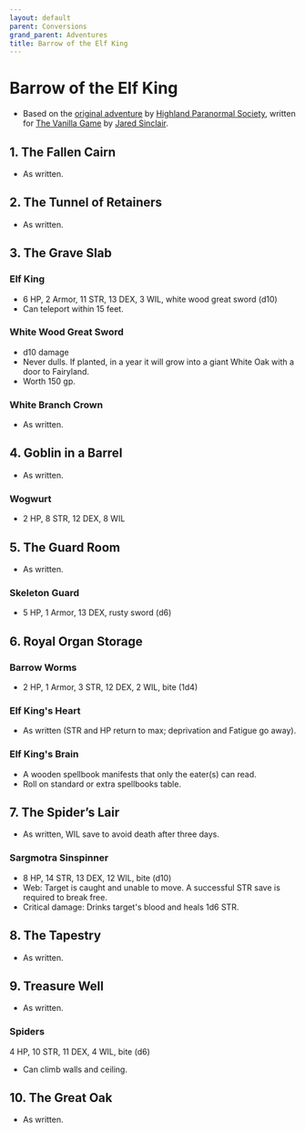 ```yaml
---
layout: default
parent: Conversions
grand_parent: Adventures
title: Barrow of the Elf King
---
```


# Barrow of the Elf King
- Based on the [original adventure](https://natetreme.itch.io/botek) by [Highland Paranormal Society](https://www.dungeonresearch.com/), written for [The Vanilla Game](https://vanillagame.carrd.co) by [Jared Sinclair](https://jaredsinclair.neocities.org).


## 1. The Fallen Cairn
- As written.

## 2. The Tunnel of Retainers
- As written.

## 3. The Grave Slab
### Elf King
- 6 HP, 2 Armor, 11 STR, 13 DEX, 3 WIL, white wood great sword (d10)
- Can teleport within 15 feet.

### White Wood Great Sword
- d10 damage
- Never dulls. If planted, in a year it will grow into a giant White Oak with a door to Fairyland. 
- Worth 150 gp.

### White Branch Crown
- As written.

## 4. Goblin in a Barrel
- As written. 

### Wogwurt
- 2 HP, 8 STR, 12 DEX, 8 WIL

## 5. The Guard Room
- As written.

### Skeleton Guard
- 5 HP, 1 Armor, 13 DEX, rusty sword (d6)

## 6. Royal Organ Storage
### Barrow Worms
- 2 HP, 1 Armor, 3 STR, 12 DEX, 2 WIL, bite (1d4)

### Elf King's Heart
- As written (STR and HP return to max; deprivation and Fatigue go away). 

### Elf King's Brain
- A wooden spellbook manifests that only the eater(s) can read. 
- Roll on standard or extra spellbooks table.

## 7. The Spider’s Lair
- As written, WIL save to avoid death after three days.

### Sargmotra Sinspinner
- 8 HP, 14 STR, 13 DEX, 12 WIL, bite (d10)
- Web: Target is caught and unable to move. A successful STR save is required to break free.
- Critical damage: Drinks target's blood and heals 1d6 STR.

## 8. The Tapestry
- As written.

## 9. Treasure Well 
- As written.

### Spiders 
4 HP, 10 STR, 11 DEX, 4 WIL, bite (d6)
- Can climb walls and ceiling.

## 10. The Great Oak
- As written.



